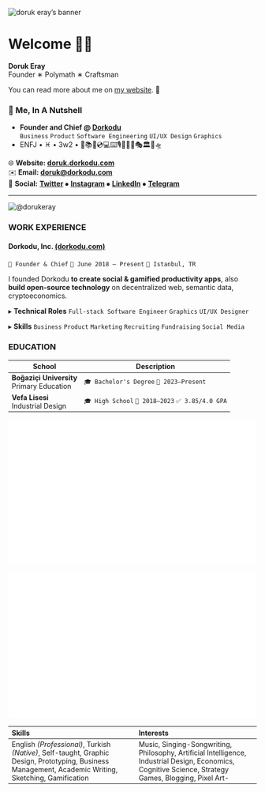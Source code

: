 ![doruk eray’s banner](banner.png)

# Welcome 👋🏻

**Doruk Eray** <br>Founder ∗ Polymath ∗ Craftsman

You can read more about me on [my website](https://doruk.dorkodu.com). 🤩

### 🌰 Me, In A Nutshell

- **Founder and Chief @ [Dorkodu](https://dorkodu.com)** <br>
  `Business` `Product` `Software Engineering` `UI/UX Design` `Graphics`
- ENFJ • ♓ • 3w2 • 🤩📚💸💿💻⌨️🎙🎸🎶🎨🎭🏛🗽🛸

🌐 **Website: [doruk.dorkodu.com](https://doruk.dorkodu.com)**  <br>
✉️ **Email: [doruk@dorkodu.com ](mailto:doruk@dorkodu.com)** <br>
👥 **Social:** **[Twitter](https://twitter.com/d0rukeray)**  ⦁ [**Instagram**](https://instagram.com/d0rukeray) ⦁ [**LinkedIn**](https://linkedin.com/in/dorukeray) ⦁ [**Telegram** ](https://t.me/dorukeray) <br>

<hr/>

<img src="https://ghchart.rshah.org/50bb50/dorukeray" alt="@dorukeray">

### WORK EXPERIENCE

#### **Dorkodu, Inc.** [(dorkodu.com)](https://dorkodu.com/)

`💼 Founder & Chief` `📅 June 2018 – Present` `📍 Istanbul, TR`

I founded Dorkodu **to create social & gamified productivity apps**, also **build open-source technology** on decentralized web, semantic data, cryptoeconomics.

▸  **Technical Roles**  `Full-stack Software Engineer` `Graphics` `UI/UX Designer` <br>

▸  **Skills**  `Business` `Product` `Marketing` `Recruiting` `Fundraising` `Social Media` <br>

### **EDUCATION**

| School                                   | Description                                    |
| ---------------------------------------- | ---------------------------------------------- |
| **Boğaziçi University**<br />Primary Education | `🎓 Bachelor's Degree` `📅 2023–Present`          |
| **Vefa Lisesi**<br />Industrial Design   | `🎓 High School` `📅 2018–2023` `✅ 3.85/4.0 GPA` |

![Portfolio Overview](https://raw.githubusercontent.com/dorukeray/github-stats/master/generated/overview.svg#gh-light-mode-only)

![Language Overview](https://raw.githubusercontent.com/dorukeray/github-stats/master/generated/languages.svg#gh-light-mode-only)


| Skills                                                       | Interests                                                    |
| :----------------------------------------------------------- | :----------------------------------------------------------- |
| English *(Professional)*, Turkish *(Native)*, Self-taught, Graphic Design, Prototyping, Business Management, Academic Writing, Sketching, Gamification | Music, Singing-Songwriting, Philosophy, Artificial Intelligence, Industrial Design, Economics, Cognitive Science, Strategy Games, Blogging, Pixel Art- |
